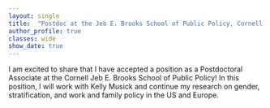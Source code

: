 ```yaml
---
layout: single
title:  "Postdoc at the Jeb E. Brooks School of Public Policy, Cornell University"
author_profile: true
classes: wide
show_date: true
---
```

<!-- <p class="page__meta"> <i class="fas fa-calendar-alt" aria-hidden="true"></i> {{ page.date | date: "%B %d, %Y" }}</p> -->
<p>
I am excited to share that I have accepted a position as a Postdoctoral Associate at the Cornell Jeb E. Brooks School of Public Policy! In this position, I will work with Kelly Musick and continue my research on gender, stratification, and work and family policy in the US and Europe. 
</p>
